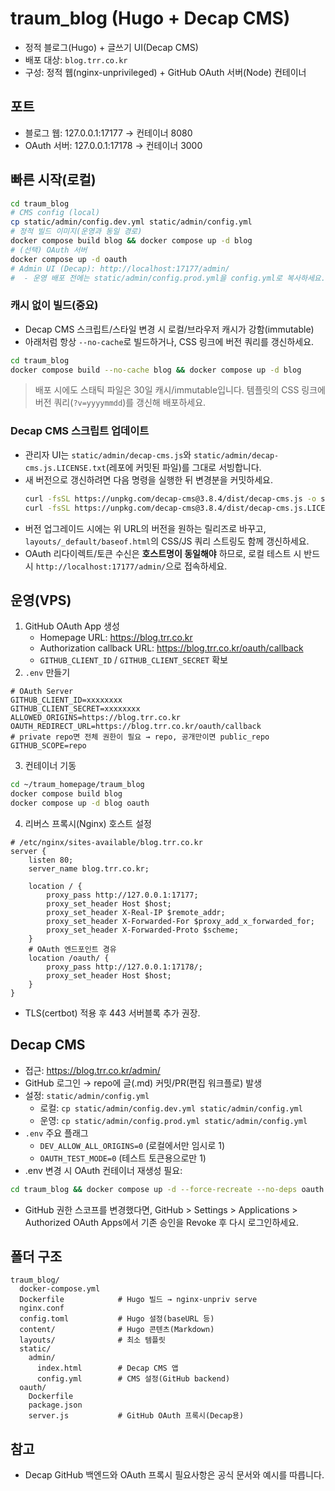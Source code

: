 # traum_blog (Hugo + Decap CMS)

- 정적 블로그(Hugo) + 글쓰기 UI(Decap CMS)
- 배포 대상: `blog.trr.co.kr`
- 구성: 정적 웹(nginx-unprivileged) + GitHub OAuth 서버(Node) 컨테이너

## 포트
- 블로그 웹: 127.0.0.1:17177 → 컨테이너 8080
- OAuth 서버: 127.0.0.1:17178 → 컨테이너 3000

## 빠른 시작(로컬)
```bash
cd traum_blog
# CMS config (local)
cp static/admin/config.dev.yml static/admin/config.yml
# 정적 빌드 이미지(운영과 동일 경로)
docker compose build blog && docker compose up -d blog
# (선택) OAuth 서버
docker compose up -d oauth
# Admin UI (Decap): http://localhost:17177/admin/
#  - 운영 배포 전에는 static/admin/config.prod.yml을 config.yml로 복사하세요.
```

### 캐시 없이 빌드(중요)
- Decap CMS 스크립트/스타일 변경 시 로컬/브라우저 캐시가 강함(immutable)
- 아래처럼 항상 `--no-cache`로 빌드하거나, CSS 링크에 버전 쿼리를 갱신하세요.
```bash
cd traum_blog
docker compose build --no-cache blog && docker compose up -d blog
```
> 배포 시에도 스태틱 파일은 30일 캐시/immutable입니다. 템플릿의 CSS 링크에 버전 쿼리(`?v=yyyymmdd`)를 갱신해 배포하세요.

### Decap CMS 스크립트 업데이트
- 관리자 UI는 `static/admin/decap-cms.js`와 `static/admin/decap-cms.js.LICENSE.txt`(레포에 커밋된 파일)를 그대로 서빙합니다.
- 새 버전으로 갱신하려면 다음 명령을 실행한 뒤 변경분을 커밋하세요.
  ```bash
  curl -fsSL https://unpkg.com/decap-cms@3.8.4/dist/decap-cms.js -o static/admin/decap-cms.js
  curl -fsSL https://unpkg.com/decap-cms@3.8.4/dist/decap-cms.js.LICENSE.txt -o static/admin/decap-cms.js.LICENSE.txt
  ```
- 버전 업그레이드 시에는 위 URL의 버전을 원하는 릴리즈로 바꾸고, `layouts/_default/baseof.html`의 CSS/JS 쿼리 스트링도 함께 갱신하세요.
- OAuth 리다이렉트/토큰 수신은 **호스트명이 동일해야** 하므로, 로컬 테스트 시 반드시 `http://localhost:17177/admin/`으로 접속하세요.

## 운영(VPS)
1) GitHub OAuth App 생성
   - Homepage URL: https://blog.trr.co.kr
   - Authorization callback URL: https://blog.trr.co.kr/oauth/callback
   - `GITHUB_CLIENT_ID` / `GITHUB_CLIENT_SECRET` 확보
2) `.env` 만들기
```env
# OAuth Server
GITHUB_CLIENT_ID=xxxxxxxx
GITHUB_CLIENT_SECRET=xxxxxxxx
ALLOWED_ORIGINS=https://blog.trr.co.kr
OAUTH_REDIRECT_URL=https://blog.trr.co.kr/oauth/callback
# private repo면 전체 권한이 필요 → repo, 공개만이면 public_repo
GITHUB_SCOPE=repo
```
3) 컨테이너 기동
```bash
cd ~/traum_homepage/traum_blog
docker compose build blog
docker compose up -d blog oauth
```
4) 리버스 프록시(Nginx) 호스트 설정
```nginx
# /etc/nginx/sites-available/blog.trr.co.kr
server {
    listen 80;
    server_name blog.trr.co.kr;

    location / {
        proxy_pass http://127.0.0.1:17177;
        proxy_set_header Host $host;
        proxy_set_header X-Real-IP $remote_addr;
        proxy_set_header X-Forwarded-For $proxy_add_x_forwarded_for;
        proxy_set_header X-Forwarded-Proto $scheme;
    }
    # OAuth 엔드포인트 경유
    location /oauth/ {
        proxy_pass http://127.0.0.1:17178/;
        proxy_set_header Host $host;
    }
}
```
- TLS(certbot) 적용 후 443 서버블록 추가 권장.

## Decap CMS
- 접근: https://blog.trr.co.kr/admin/
- GitHub 로그인 → repo에 글(.md) 커밋/PR(편집 워크플로) 발생
- 설정: `static/admin/config.yml`
  - 로컬: `cp static/admin/config.dev.yml static/admin/config.yml`
  - 운영: `cp static/admin/config.prod.yml static/admin/config.yml`
- `.env` 주요 플래그
  - `DEV_ALLOW_ALL_ORIGINS=0` (로컬에서만 임시로 1)
  - `OAUTH_TEST_MODE=0` (테스트 토큰용으로만 1)
- .env 변경 시 OAuth 컨테이너 재생성 필요:
```bash
cd traum_blog && docker compose up -d --force-recreate --no-deps oauth
```
 - GitHub 권한 스코프를 변경했다면, GitHub > Settings > Applications > Authorized OAuth Apps에서 기존 승인을 Revoke 후 다시 로그인하세요.

## 폴더 구조
```
traum_blog/
  docker-compose.yml
  Dockerfile            # Hugo 빌드 → nginx-unpriv serve
  nginx.conf
  config.toml           # Hugo 설정(baseURL 등)
  content/              # Hugo 콘텐츠(Markdown)
  layouts/              # 최소 템플릿
  static/
    admin/
      index.html        # Decap CMS 앱
      config.yml        # CMS 설정(GitHub backend)
  oauth/
    Dockerfile
    package.json
    server.js           # GitHub OAuth 프록시(Decap용)
```

## 참고
- Decap GitHub 백엔드와 OAuth 프록시 필요사항은 공식 문서와 예시를 따릅니다.
